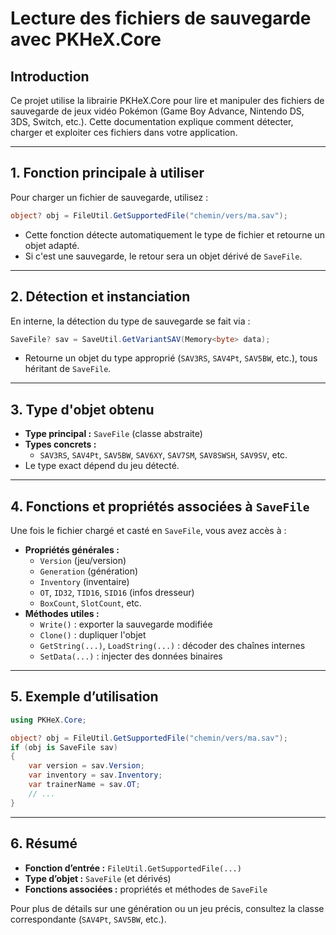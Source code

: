 # Lecture des fichiers de sauvegarde avec PKHeX.Core

## Introduction
Ce projet utilise la librairie PKHeX.Core pour lire et manipuler des fichiers de sauvegarde de jeux vidéo Pokémon (Game Boy Advance, Nintendo DS, 3DS, Switch, etc.). Cette documentation explique comment détecter, charger et exploiter ces fichiers dans votre application.

---

## 1. Fonction principale à utiliser

Pour charger un fichier de sauvegarde, utilisez :

```csharp
object? obj = FileUtil.GetSupportedFile("chemin/vers/ma.sav");
```
- Cette fonction détecte automatiquement le type de fichier et retourne un objet adapté.
- Si c'est une sauvegarde, le retour sera un objet dérivé de `SaveFile`.

---

## 2. Détection et instanciation

En interne, la détection du type de sauvegarde se fait via :

```csharp
SaveFile? sav = SaveUtil.GetVariantSAV(Memory<byte> data);
```
- Retourne un objet du type approprié (`SAV3RS`, `SAV4Pt`, `SAV5BW`, etc.), tous héritant de `SaveFile`.

---

## 3. Type d'objet obtenu

- **Type principal :** `SaveFile` (classe abstraite)
- **Types concrets :**
  - `SAV3RS`, `SAV4Pt`, `SAV5BW`, `SAV6XY`, `SAV7SM`, `SAV8SWSH`, `SAV9SV`, etc.
- Le type exact dépend du jeu détecté.

---

## 4. Fonctions et propriétés associées à `SaveFile`

Une fois le fichier chargé et casté en `SaveFile`, vous avez accès à :

- **Propriétés générales :**
  - `Version` (jeu/version)
  - `Generation` (génération)
  - `Inventory` (inventaire)
  - `OT`, `ID32`, `TID16`, `SID16` (infos dresseur)
  - `BoxCount`, `SlotCount`, etc.
- **Méthodes utiles :**
  - `Write()` : exporter la sauvegarde modifiée
  - `Clone()` : dupliquer l'objet
  - `GetString(...)`, `LoadString(...)` : décoder des chaînes internes
  - `SetData(...)` : injecter des données binaires

---

## 5. Exemple d’utilisation

```csharp
using PKHeX.Core;

object? obj = FileUtil.GetSupportedFile("chemin/vers/ma.sav");
if (obj is SaveFile sav)
{
    var version = sav.Version;
    var inventory = sav.Inventory;
    var trainerName = sav.OT;
    // ...
}
```

---

## 6. Résumé

- **Fonction d’entrée :** `FileUtil.GetSupportedFile(...)`
- **Type d’objet :** `SaveFile` (et dérivés)
- **Fonctions associées :** propriétés et méthodes de `SaveFile`

Pour plus de détails sur une génération ou un jeu précis, consultez la classe correspondante (`SAV4Pt`, `SAV5BW`, etc.).
